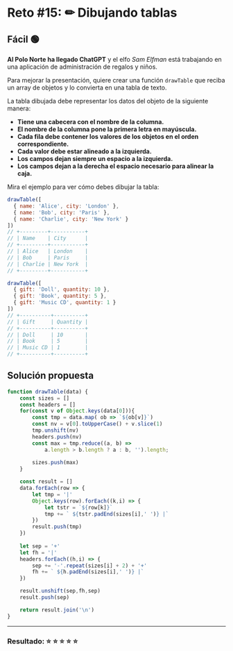 # Reto #15: ✏ Dibujando tablas  

## Fácil 🟢

**Al Polo Norte ha llegado ChatGPT** y el elfo *Sam Elfman* está trabajando en una aplicación de administración de regalos y niños.

Para mejorar la presentación, quiere crear una función ``drawTable`` que reciba un array de objetos y lo convierta en una tabla de texto.

La tabla dibujada debe representar los datos del objeto de la siguiente manera:

- **Tiene una cabecera con el nombre de la columna.**
- **El nombre de la columna pone la primera letra en mayúscula.**
- **Cada fila debe contener los valores de los objetos en el orden correspondiente.**
- **Cada valor debe estar alineado a la izquierda.**
- **Los campos dejan siempre un espacio a la izquierda.**
- **Los campos dejan a la derecha el espacio necesario para alinear la caja.**

Mira el ejemplo para ver cómo debes dibujar la tabla:

```javascript
drawTable([
  { name: 'Alice', city: 'London' },
  { name: 'Bob', city: 'Paris' },
  { name: 'Charlie', city: 'New York' }
])
// +---------+-----------+
// | Name    | City      |
// +---------+-----------+
// | Alice   | London    |
// | Bob     | Paris     |
// | Charlie | New York  |
// +---------+-----------+

drawTable([
  { gift: 'Doll', quantity: 10 },
  { gift: 'Book', quantity: 5 },
  { gift: 'Music CD', quantity: 1 }
])
// +----------+----------+
// | Gift     | Quantity |
// +----------+----------+
// | Doll     | 10       |
// | Book     | 5        |
// | Music CD | 1        |
// +----------+----------+
```

## Solución propuesta

```javascript
function drawTable(data) {
    const sizes = []
    const headers = []
    for(const v of Object.keys(data[0])){
        const tmp = data.map( ob => `${ob[v]}`)
        const nv = v[0].toUpperCase() + v.slice(1)
        tmp.unshift(nv)
        headers.push(nv)
        const max = tmp.reduce((a, b) => 
            a.length > b.length ? a : b, '').length;
        
        sizes.push(max)
    }

    const result = []
    data.forEach(row => {
        let tmp = '|'
        Object.keys(row).forEach((k,i) => {
            let tstr = `${row[k]}`
            tmp += ` ${tstr.padEnd(sizes[i],' ')} |`
        })
        result.push(tmp)
    })
    
    let sep = '+'
    let fh = '|'
    headers.forEach((h,i) => {
        sep += '-'.repeat(sizes[i] + 2) + '+'
        fh += ` ${h.padEnd(sizes[i],' ')} |`
    })

    result.unshift(sep,fh,sep)
    result.push(sep)

    return result.join('\n')
}
```

---

### Resultado: ⭐ ⭐ ⭐ ⭐ ⭐
